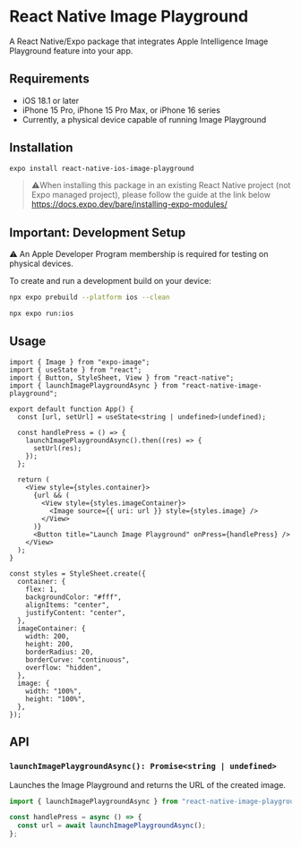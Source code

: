 # React Native Image Playground

A React Native/Expo package that integrates Apple Intelligence Image Playground feature into your app.

## Requirements

- iOS 18.1 or later
- iPhone 15 Pro, iPhone 15 Pro Max, or iPhone 16 series
- Currently, a physical device capable of running Image Playground

## Installation

```sh
expo install react-native-ios-image-playground
```

> ⚠️When installing this package in an existing React Native project (not Expo managed project), please follow the guide at the link below
> https://docs.expo.dev/bare/installing-expo-modules/

## Important: Development Setup

⚠️ An Apple Developer Program membership is required for testing on physical devices.

To create and run a development build on your device:
```sh
npx expo prebuild --platform ios --clean
```
```sh
npx expo run:ios
```

## Usage

```tsx
import { Image } from "expo-image";
import { useState } from "react";
import { Button, StyleSheet, View } from "react-native";
import { launchImagePlaygroundAsync } from "react-native-image-playground";

export default function App() {
  const [url, setUrl] = useState<string | undefined>(undefined);

  const handlePress = () => {
    launchImagePlaygroundAsync().then((res) => {
      setUrl(res);
    });
  };

  return (
    <View style={styles.container}>
      {url && (
        <View style={styles.imageContainer}>
          <Image source={{ uri: url }} style={styles.image} />
        </View>
      )}
      <Button title="Launch Image Playground" onPress={handlePress} />
    </View>
  );
}

const styles = StyleSheet.create({
  container: {
    flex: 1,
    backgroundColor: "#fff",
    alignItems: "center",
    justifyContent: "center",
  },
  imageContainer: {
    width: 200,
    height: 200,
    borderRadius: 20,
    borderCurve: "continuous",
    overflow: "hidden",
  },
  image: {
    width: "100%",
    height: "100%",
  },
});
```

## API

### `launchImagePlaygroundAsync(): Promise<string | undefined>`

Launches the Image Playground and returns the URL of the created image.

```typescript
import { launchImagePlaygroundAsync } from "react-native-image-playground";

const handlePress = async () => {
  const url = await launchImagePlaygroundAsync();
};
```
